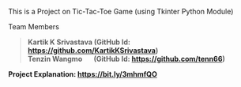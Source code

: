 This is a Project on Tic-Tac-Toe Game (using Tkinter Python Module)

Team Members 
><b>Kartik K Srivastava (GitHub Id: https://github.com/KartikKSrivastava)<br>
><b>Tenzin Wangmo &nbsp;&nbsp;  &nbsp;&nbsp;         (GitHub Id: https://github.com/tenn66)

Project Explanation: https://bit.ly/3mhmfQO
